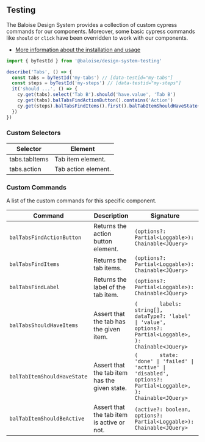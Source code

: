 ## Testing
 
The Baloise Design System provides a collection of custom cypress commands for our components. Moreover, some basic cypress commands like `should` or `click` have been overridden to work with our components.
 
- [More information about the installation and usage](?path=/docs/development-testing--page)
 
<!-- START: human documentation -->
 
 
 
 
 
 

```typescript
import { byTestId } from '@baloise/design-system-testing'

describe('Tabs', () => {
  const tabs = byTestId('my-tabs') // [data-testid="my-tabs"]
  const steps = byTestId('my-steps') // [data-testid="my-steps"]
  it('should ...', () => {
    cy.get(tabs).select('Tab B').should('have.value', 'Tab B')
    cy.get(tabs).balTabsFindActionButton().contains('Action')
    cy.get(steps).balTabsFindItems().first().balTabItemShouldHaveState('done')
  })
})
```

 
 
 
 
 
 
### Custom Selectors

| Selector      | Element             |
| ------------- | ------------------- |
| tabs.tabItems | Tab item element.   |
| tabs.action   | Tab action element. |


 
<!-- END: human documentation -->
 
### Custom Commands
 
A list of the custom commands for this specific component.
 
| Command                     | Description                                    | Signature                                                                                                                    |
| --------------------------- | ---------------------------------------------- | ---------------------------------------------------------------------------------------------------------------------------- |
| `balTabsFindActionButton`   | Returns the action button element.             | `(options?: Partial<Loggable>): Chainable<JQuery>`                                                                           |
| `balTabsFindItems`          | Returns the tab items.                         | `(options?: Partial<Loggable>): Chainable<JQuery>`                                                                           |
| `balTabsFindLabel`          | Returns the label of the tab item.             | `(options?: Partial<Loggable>): Chainable<JQuery>`                                                                           |
| `balTabsShouldHaveItems`    | Assert that the tab has the given item.        | `(       labels: string[],       dataType?: 'label' \| 'value',       options?: Partial<Loggable>,     ): Chainable<JQuery>` |
| `balTabItemShouldHaveState` | Assert that the tab item has the  given state. | `(       state: 'done' \| 'failed' \| 'active' \| 'disabled',       options?: Partial<Loggable>,     ): Chainable<JQuery>`   |
| `balTabItemShouldBeActive`  | Assert that the tab item is active or not.     | `(active?: boolean, options?: Partial<Loggable>): Chainable<JQuery>`                                                         |
 
